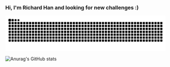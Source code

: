 ### Hi, I'm Richard Han and looking for new challenges :)

![snake gif](https://github.com/abstract-threadpool/abstract-threadpool/blob/output/acid.svg)

![Anurag's GitHub stats](https://github-readme-stats.vercel.app/api?username=abstract-threadpool&show_icons=true&theme=chartreuse-dark)

